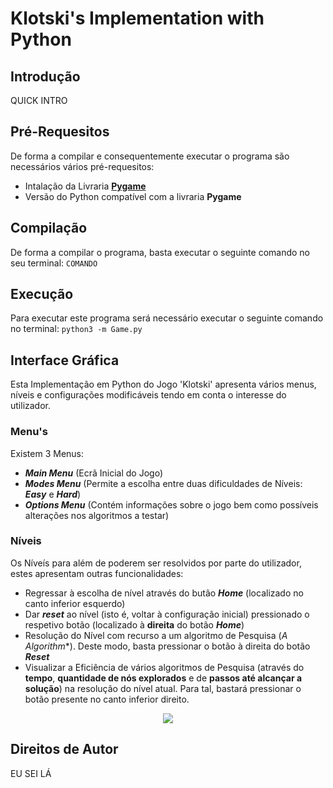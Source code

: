 # Klotski's Implementation with Python

## Introdução
QUICK INTRO

## Pré-Requesitos
De forma a compilar e consequentemente executar o programa são necessários vários pré-requesitos:
- Intalação da Livraria **[Pygame](https://www.pygame.org/wiki/GettingStarted)**
- Versão do Python compatível com a livraria **Pygame**

## Compilação
De forma a compilar o programa, basta executar o seguinte comando no seu terminal:
``` COMANDO ```

## Execução
Para executar este programa será necessário executar o seguinte comando no terminal:
``` python3 -m Game.py ```

## Interface Gráfica
Esta Implementação em Python do Jogo 'Klotski' apresenta vários menus, níveis e configurações modificáveis tendo em conta o interesse do utilizador.
### Menu's
Existem 3 Menus:
- ***Main Menu*** (Ecrã Inicial do Jogo)
- ***Modes Menu*** (Permite a escolha entre duas dificuldades de Níveis: ***Easy*** e ***Hard***)
- ***Options Menu*** (Contém informações sobre o jogo bem como possíveis alterações nos algoritmos a testar)

### Níveis
Os Níveís para além de poderem ser resolvidos por parte do utilizador, estes apresentam outras funcionalidades:
- Regressar à escolha de nível através do butão ***Home*** (localizado no canto inferior esquerdo)
- Dar ***reset*** ao nível (isto é, voltar à configuração inicial) pressionado o respetivo botão (localizado à **direita** do botão ***Home***)
- Resolução do Nível com recurso a um algoritmo de Pesquisa (**A* Algorithm**). Deste modo, basta pressionar o botão à direita do botão ***Reset***
- Visualizar a Eficiência de vários algoritmos de Pesquisa (através do **tempo**, **quantidade de nós explorados** e de **passos até alcançar a solução**) na resolução do nível atual. Para tal, bastará pressionar o botão presente no canto inferior direito.

<div align="center">
    <img src="/Images_Read_Me/Level_Buttons.png">
</div>

## Direitos de Autor
EU SEI LÁ
